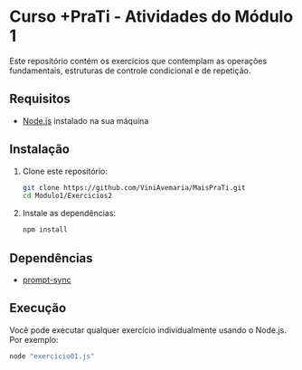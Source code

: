 # Curso +PraTi - Atividades do Módulo 1

Este repositório contém os exercícios que contemplam as operações fundamentais, estruturas de controle condicional e de repetição.

## Requisitos

-   [Node.js](https://nodejs.org/) instalado na sua máquina

## Instalação

1. Clone este repositório:

    ```bash
    git clone https://github.com/ViniAvemaria/MaisPraTi.git
    cd Modulo1/Exercicios2
    ```

2. Instale as dependências:

    ```bash
    npm install
    ```

## Dependências

-   [prompt-sync](https://www.npmjs.com/package/prompt-sync)

## Execução

Você pode executar qualquer exercício individualmente usando o Node.js. Por exemplo:

```bash
node "exercicio01.js"
```
